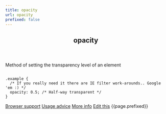 ```yaml
---
title: opacity
url: opacity
prefixed: false
---
```


<article id="opacity" class="feature prefix-{{page.prefixed}}">
	<header class="feature__header">
		<h2>opacity</h2>
	</header>
	<p class="feature__description">
		Method of setting the transparency level of an element
	</p>
<pre class="feature__code"><code>
.example {
  /* If you really need it there are IE filter work-arounds.. Google 'em :) */
  opacity: 0.5; /* Half-way transparent */
}
</code></pre>
	<footer class="feature__footer">
		<a href="http://caniuse.com/opacity">Browser support</a> 
		<a href="http://html5please.com/#opacity">Usage advice</a> 
		<a href="http://www.css3files.com/color/#opacity">More info</a> 
		<a href="https://github.com/davidhund/shouldiprefix/blob/master/_posts/{{page.date | date: "%Y-%m-%d"}}-{{page.title}}.md">Edit this</a> 
		<span class="feature__prefix">{{page.prefixed}}</span>
	</footer>
</article>
